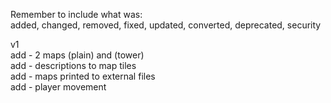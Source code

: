 Remember to include what was:\
added, changed, removed, fixed, updated, converted, deprecated, security

v1\
add - 2 maps (plain) and (tower)\
add - descriptions to map tiles\
add - maps printed to external files\
add - player movement
